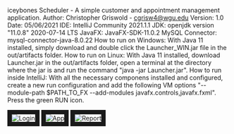 iceybones Scheduler - A simple customer and appointment management application.
Author: Christopher Griswold - cgrisw4@wgu.edu
Version: 1.0
Date: 05/06/2021
IDE: IntelliJ Community 2021.1.1
JDK: openjdk version "11.0.8" 2020-07-14 LTS
JavaFX: JavaFX-SDK-11.0.2
MySQL Connector: mysql-connector-java-8.0.22
How to run on Windows: With Java 11 installed, simply download and double click the Launcher_WIN.jar file in the out/artifacts folder.
How to run on Linux: With Java 11 installed, download Launcher.jar in the out/artifacts folder, open a terminal at the directory where the jar is and run the command "java -jar Launcher.jar".
How to run inside IntelliJ: With all the necessary componens installed and configured, create a new run configuration and 
	add the following VM options "--module-path $PATH_TO_FX --add-modules javafx.controls,javafx.fxml". Press the green RUN icon.

<img src="./src/recources/images/login_view.png" alt="Login" border="10" />

<img src="./src/recources/images/app_view.png" alt="App" border="10" />

<img src="./src/recources/images/report_view.jpg" alt="Report" border="10" />
